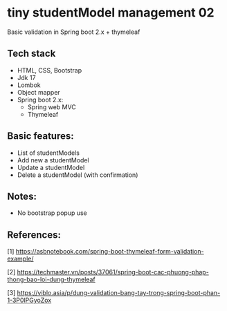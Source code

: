 # tiny studentModel management 02

Basic validation in Spring boot 2.x + thymeleaf

## Tech stack
- HTML, CSS, Bootstrap
- Jdk 17
- Lombok
- Object mapper  
- Spring boot 2.x:
    - Spring web MVC
    - Thymeleaf
    
## Basic features:

- List of studentModels
- Add new a studentModel
- Update a studentModel
- Delete a studentModel (with confirmation)

## Notes:
- No bootstrap popup use 

## References:
[1] https://asbnotebook.com/spring-boot-thymeleaf-form-validation-example/

[2] https://techmaster.vn/posts/37061/spring-boot-cac-phuong-phap-thong-bao-loi-dung-thymeleaf

[3] https://viblo.asia/p/dung-validation-bang-tay-trong-spring-boot-phan-1-3P0lPGyoZox